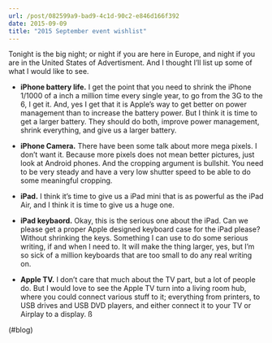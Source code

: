 ```yaml
---
url: /post/082599a9-bad9-4c1d-90c2-e846d166f392
date: 2015-09-09
title: "2015 September event wishlist"
---
```


Tonight is the big night; or night if you are here in Europe, and night if you are in the United States of Advertisment. And I thought I&#8217;ll list up some of what I would like to see.



  * **iPhone battery life.** I get the point that you need to shrink the iPhone 1/1000 of a inch a million time every single year, to go from the 3G to the 6, I get it. And, yes I get that it is Apple&#8217;s way to get better on power management than to increase the battery power. But I think it is time to get a larger battery. They should do both, improve power management, shrink everything, and give us a larger battery. 

  * **iPhone Camera.** There have been some talk about more mega pixels. I don&#8217;t want it. Because more pixels does not mean better pictures, just look at Android phones. And the cropping argument is bullshit. You need to be very steady and have a very low shutter speed to be able to do some meaningful cropping.

  * **iPad.** I think it&#8217;s time to give us a iPad mini that is as powerful as the iPad Air, and I think it is time to give us a huge one. 

  * **iPad keybaord.** Okay, this is the serious one about the iPad. Can we please get a proper Apple designed keyboard case for the iPad please? Without shrinking the keys. Something I can use to do some serious writing, if and when I need to. It will make the thing larger, yes, but I&#8217;m so sick of a million keyboards that are too small to do any real writing on. 

  * **Apple TV.** I don&#8217;t care that much about the TV part, but a lot of people do. But I would love to see the Apple TV turn into a living room hub, where you could connect various stuff to it; everything from printers, to USB drives and USB DVD players, and either connect it to your TV or Airplay to a display. ß



(#blog)